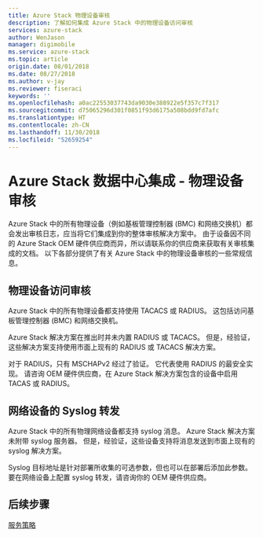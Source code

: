 ```yaml
---
title: Azure Stack 物理设备审核
description: 了解如何集成 Azure Stack 中的物理设备访问审核
services: azure-stack
author: WenJason
manager: digimobile
ms.service: azure-stack
ms.topic: article
origin.date: 08/01/2018
ms.date: 08/27/2018
ms.author: v-jay
ms.reviewer: fiseraci
keywords: ''
ms.openlocfilehash: a0ac22553037743da9030e388922e5f357c7f317
ms.sourcegitcommit: d75065296d301f0851f93d6175a508bdd9fd7afc
ms.translationtype: HT
ms.contentlocale: zh-CN
ms.lasthandoff: 11/30/2018
ms.locfileid: "52659254"
---
```

# <a name="azure-stack-datacenter-integration---physical-device-auditing"></a>Azure Stack 数据中心集成 - 物理设备审核

Azure Stack 中的所有物理设备（例如基板管理控制器 (BMC) 和网络交换机）都会发出审核日志，应当将它们集成到你的整体审核解决方案中。 由于设备因不同的 Azure Stack OEM 硬件供应商而异，所以请联系你的供应商来获取有关审核集成的文档。 以下各部分提供了有关 Azure Stack 中的物理设备审核的一些常规信息。  

## <a name="physical-device-access-auditing"></a>物理设备访问审核

Azure Stack 中的所有物理设备都支持使用 TACACS 或 RADIUS。 这包括访问基板管理控制器 (BMC) 和网络交换机。

Azure Stack 解决方案在推出时并未内置 RADIUS 或 TACACS。 但是，经验证，这些解决方案支持使用市面上现有的 RADIUS 或 TACACS 解决方案。

对于 RADIUS，只有 MSCHAPv2 经过了验证。 它代表使用 RADIUS 的最安全实现。
请咨询 OEM 硬件供应商，在 Azure Stack 解决方案包含的设备中启用 TACAS 或 RADIUS。

## <a name="syslog-forwarding-for-network-devices"></a>网络设备的 Syslog 转发

Azure Stack 中的所有物理网络设备都支持 syslog 消息。 Azure Stack 解决方案未附带 syslog 服务器。 但是，经验证，这些设备支持将消息发送到市面上现有的 syslog 解决方案。

Syslog 目标地址是针对部署所收集的可选参数，但也可以在部署后添加此参数。 要在网络设备上配置 syslog 转发，请咨询你的 OEM 硬件供应商。

## <a name="next-steps"></a>后续步骤

[服务策略](azure-stack-servicing-policy.md)
